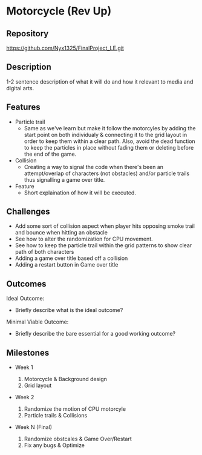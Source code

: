 # Motorcycle (Rev Up)

## Repository
<https://github.com/Nyx1325/FinalProject_LE.git>

## Description
1-2 sentence description of what it will do and how it relevant to media and digital arts.

## Features
- Particle trail
	- Same as we've learn but make it follow the motorcyles by adding the start point on both individualy & connecting it to the grid layout in order to keep them within a clear path. Also, avoid the dead function to keep the particles in place without fading them or deleting before the end of the game.
- Collision
	- Creating a way to signal the code when there's been an attempt/overlap of characters (not obstacles) and/or particle trails thus signalling a game over title.
- Feature 
	- Short explaination of how it will be executed.

## Challenges
- Add some sort of collision aspect when player hits opposing smoke trail and bounce when hitting an obstacle
- See how to alter the randomization for CPU movement.
- See how to keep the particle trail within the grid patterns to show clear path of both characters
- Adding a game over title based off a collision
- Adding a restart button in Game over title

## Outcomes
Ideal Outcome:
- Briefly describe what is the ideal outcome?

Minimal Viable Outcome:
- Briefly describe the bare essential for a good working outcome?

## Milestones

- Week 1
  1. Motorcycle & Background design
  2. Grid layout

- Week 2
  1. Randomize the motion of CPU motorcyle
  2. Particle trails & Collisions

- Week N (Final)
  1. Randomize obstcales & Game Over/Restart
  2. Fix any bugs & Optimize
